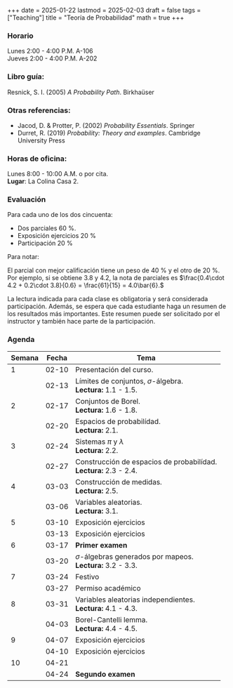 +++
date      = 2025-01-22
lastmod   = 2025-02-03
draft     = false
tags      = ["Teaching"]
title     = "Teoría de Probabilidad"
math      = true
+++

### Horario

Lunes 2:00 - 4:00 P.M. A-106 <br>
Jueves 2:00 - 4:00 P.M. A-202

### Libro guía:

Resnick, S. I. (2005) *A Probability Path*. Birkhaüser

### Otras referencias:

* Jacod, D. & Protter, P. (2002) *Probability Essentials*. Springer
* Durret, R. (2019) *Probability: Theory and examples*. Cambridge University Press

### Horas de oficina: 

Lunes 8:00 - 10:00 A.M. o por cita. <br>
**Lugar**: La Colina Casa 2. 

### Evaluación

Para cada uno de los dos cincuenta: 

+ Dos parciales 60 %. 
+ Exposición ejercicios 20 %
+ Participación 20 %

Para notar:

El parcial con mejor calificación tiene un peso de 40 % y el otro de 20 %. Por ejemplo, si se obtiene 3.8 y 4.2, la nota de parciales es $\frac{0.4\cdot 4.2 + 0.2\cdot 3.8}{0.6}  = \frac{61}{15} = 4.0\bar{6}.$

La lectura indicada para cada clase es obligatoria y será considerada participación. Además, se espera que cada estudiante haga un resumen de los resultados más importantes. Este resumen puede ser solicitado por el instructor y también hace parte de la participación.

### Agenda

Semana | Fecha | Tema
---| --- | ----
1      | 02-10 | Presentación del curso.
&nbsp; | 02-13 | Límites de conjuntos, $\sigma$-álgebra. <br> **Lectura:** 1.1 - 1.5.
2      | 02-17 | Conjuntos de Borel. <br> **Lectura:** 1.6 - 1.8.
&nbsp; | 02-20 | Espacios de probabilídad. <br> **Lectura:** 2.1.
3      | 02-24 | Sistemas $\pi$ y $\lambda$ <br> **Lectura:** 2.2.
&nbsp; | 02-27 | Construcción de espacios de probabilídad.<br> **Lectura:** 2.3 - 2.4.
4      | 03-03 | Construcción de medidas.<br> **Lectura:** 2.5.
&nbsp; | 03-06 | Variables aleatorias.<br> **Lectura:** 3.1.
5      | 03-10 | Exposición ejercicios
&nbsp; | 03-13 | Exposición ejercicios
6      | 03-17 | **Primer examen**
&nbsp; | 03-20 | $\sigma$-álgebras generados por mapeos.<br> **Lectura:** 3.2 - 3.3.
7      | 03-24 | Festivo
&nbsp; | 03-27 | Permiso académico
8      | 03-31 | Variables aleatorias independientes.<br> **Lectura:** 4.1 - 4.3.
&nbsp; | 04-03 | Borel-Cantelli lemma.<br> **Lectura:** 4.4 - 4.5.
9      | 04-07 | Exposición ejercicios
&nbsp; | 04-10 | Exposición ejercicios
10     | 04-21 | 
&nbsp; | 04-24 | **Segundo examen**

